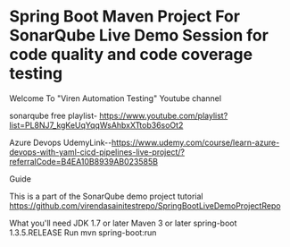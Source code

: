 # Spring Boot Maven Project For SonarQube Live Demo Session for code quality and code coverage testing
Welcome To "Viren Automation Testing"  Youtube channel 

sonarqube free playlist- https://www.youtube.com/playlist?list=PL8NJ7_kgKeUqYqqWsAhbxXTtob36soOt2

Azure Devops UdemyLink--https://www.udemy.com/course/learn-azure-devops-with-yaml-cicd-pipelines-live-project/?referralCode=B4EA10B8939AB023585B





Guide

This is a part of the SonarQube demo project tutorial  https://github.com/virendasainitestrepo/SpringBootLiveDemoProjectRepo

What you'll need
    JDK 1.7 or later
    Maven 3 or later
    spring-boot 1.3.5.RELEASE
Run
    mvn spring-boot:run
